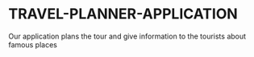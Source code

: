 # TRAVEL-PLANNER-APPLICATION
 Our application plans the tour and give information to the tourists about famous places
